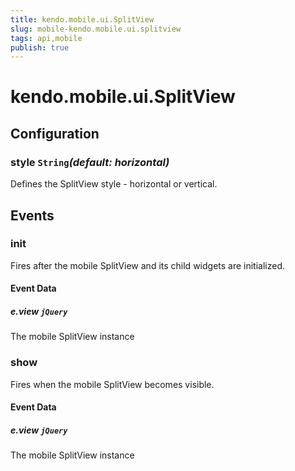 ```yaml
---
title: kendo.mobile.ui.SplitView
slug: mobile-kendo.mobile.ui.splitview
tags: api,mobile
publish: true
---
```


# kendo.mobile.ui.SplitView

## Configuration

### style `String`*(default: horizontal)*

 Defines the SplitView style - horizontal or vertical.

## Events

### init

Fires after the mobile SplitView and its child widgets are initialized.

#### Event Data

##### e.view `jQuery`

The mobile SplitView instance

### show

Fires when the mobile SplitView becomes visible.

#### Event Data

##### e.view `jQuery`

The mobile SplitView instance

